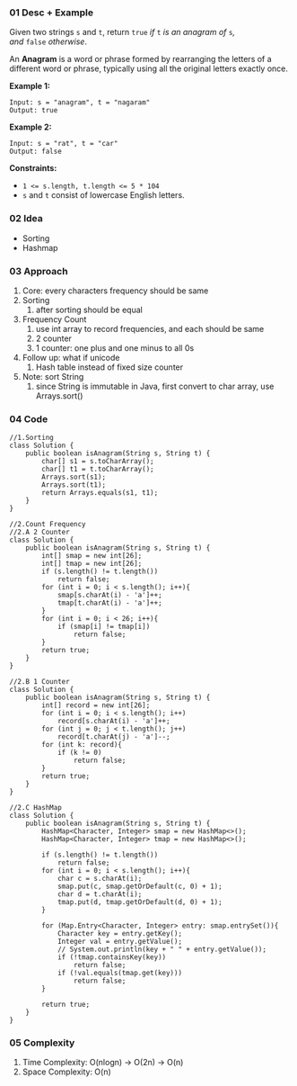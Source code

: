 ### 01 Desc + Example

Given two strings `s` and `t`, return `true` *if* `t` *is an anagram of* `s`*, and* `false` *otherwise*.

An **Anagram** is a word or phrase formed by rearranging the letters of a different word or phrase, typically using all the original letters exactly once.

**Example 1:**

```
Input: s = "anagram", t = "nagaram"
Output: true
```

**Example 2:**

```
Input: s = "rat", t = "car"
Output: false
```

**Constraints:**

-   `1 <= s.length, t.length <= 5 * 104`
-   `s` and `t` consist of lowercase English letters.

### 02 Idea

-   Sorting
-   Hashmap

### 03 Approach

1.  Core: every characters frequency should be same
2.  Sorting
    1.  after sorting should be equal
3.  Frequency Count
    1.  use int array to record frequencies, and each should be same
    2.  2 counter
    3.  1 counter: one plus and one minus to all 0s
4.  Follow up: what if unicode
    1.  Hash table instead of fixed size counter
5.  Note: sort String
    1.  since String is immutable in Java, first convert to char array, use Arrays.sort()

### 04 Code

```
//1.Sorting
class Solution {
    public boolean isAnagram(String s, String t) {
        char[] s1 = s.toCharArray();
        char[] t1 = t.toCharArray();
        Arrays.sort(s1);
        Arrays.sort(t1);
        return Arrays.equals(s1, t1);
    }
}

//2.Count Frequency
//2.A 2 Counter
class Solution {
    public boolean isAnagram(String s, String t) {
        int[] smap = new int[26];
        int[] tmap = new int[26];
        if (s.length() != t.length())
            return false;
        for (int i = 0; i < s.length(); i++){
            smap[s.charAt(i) - 'a']++;
            tmap[t.charAt(i) - 'a']++;
        }
        for (int i = 0; i < 26; i++){
            if (smap[i] != tmap[i])
                return false;
        }
        return true;
    }
}

//2.B 1 Counter
class Solution {
    public boolean isAnagram(String s, String t) {
        int[] record = new int[26];
        for (int i = 0; i < s.length(); i++)
            record[s.charAt(i) - 'a']++;
        for (int j = 0; j < t.length(); j++)
            record[t.charAt(j) - 'a']--;
        for (int k: record){
            if (k != 0)
                return false;
        }
        return true;
    }
}

//2.C HashMap
class Solution {
    public boolean isAnagram(String s, String t) {
        HashMap<Character, Integer> smap = new HashMap<>();
        HashMap<Character, Integer> tmap = new HashMap<>();

        if (s.length() != t.length())
            return false;
        for (int i = 0; i < s.length(); i++){
            char c = s.charAt(i);
            smap.put(c, smap.getOrDefault(c, 0) + 1);
            char d = t.charAt(i);
            tmap.put(d, tmap.getOrDefault(d, 0) + 1);
        }

        for (Map.Entry<Character, Integer> entry: smap.entrySet()){
            Character key = entry.getKey();
            Integer val = entry.getValue();
            // System.out.println(key + " " + entry.getValue());
            if (!tmap.containsKey(key))
                return false;
            if (!val.equals(tmap.get(key)))
                return false;
        }

        return true;
    }
}
```

### 05 Complexity

1.  Time Complexity: O(nlogn) → O(2n) → O(n)
2.  Space Complexity: O(n)
